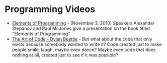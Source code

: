 # Programming Videos

- [Elements of Programming](https://www.youtube.com/watch?v=Ih9gpJga4Vc) - (November 3, 2010) Speakers Alexander Stepanov and Paul McJones give a presentation on the book  titled "Elements of Programming".
- [The Art of Code - Dylan Beattie](https://www.youtube.com/watch?v=6avJHaC3C2U) - But what about the code that only exists because somebody wanted to write it? Code created just to make people smile, laugh, maybe even dance? Maybe even code that does nothing at all, created just to see if it was possible?